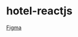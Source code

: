 # hotel-reactjs


<a href='https://www.figma.com/design/Apmu1i0vRJk6XvjMRkUafm/Hotel?node-id=0-1&p=f&t=XeHOtlzkyElaO4rS-0'>Figma</a>